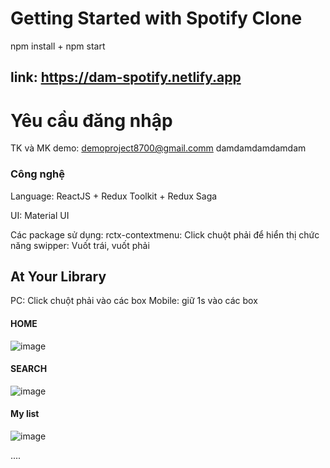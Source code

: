 # Getting Started with Spotify Clone    
npm install + npm start

## link: https://dam-spotify.netlify.app
# Yêu cầu đăng nhập

TK và MK demo:
demoproject8700@gmail.comm
damdamdamdamdam

### Công nghệ

Language: ReactJS + Redux Toolkit + Redux Saga

UI: Material UI

Các package sử dụng:
rctx-contextmenu: Click chuột phải để hiển thị chức năng 
swipper: Vuốt trái, vuốt phải

## At Your Library

PC: Click chuột phải vào các box
Mobile: giữ 1s vào các box

#### HOME
![image](https://user-images.githubusercontent.com/69571824/133356404-bb8a7b72-ee40-459d-bbeb-33ac00f8cf79.png)

#### SEARCH
![image](https://user-images.githubusercontent.com/69571824/133356497-8d9d96c2-1f1e-4a9b-a933-ab5fb813908e.png)

#### My list
![image](https://user-images.githubusercontent.com/69571824/133356561-64396e5a-cc9b-4b80-badb-1b44b67013af.png)

....

